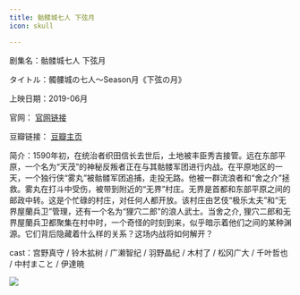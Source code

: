 ```yaml
---
title: 骷髅城七人 下弦月
icon: skull

---
```


剧集名：骷髅城七人 下弦月

タイトル：髑髏城の七人～Season月《下弦の月》

上映日期：2019-06月

官网： [官网链接](http://www.geki-cine.jp/tsukidokuro-kagen/)

豆瓣链接： [豆瓣主页](https://movie.douban.com/subject/34031574/)

简介：1590年初，在统治者织田信长去世后，土地被丰臣秀吉接管。远在东部平原，一个名为“天茂”的神秘反叛者正在与其骷髅军团进行内战。在平原地区的一天，一个独行侠“雾丸”被骷髅军团追捕，走投无路。他被一群流浪者和“舍之介”拯救。雾丸在打斗中受伤，被带到附近的“无界”村庄。无界是首都和东部平原之间的邮政中转。这是个忙碌的村庄，对任何人都开放。该村庄由艺伎“极乐太夫”和“无界屋蘭兵卫”管理，还有一个名为“狸穴二郎”的浪人武士。当舍之介, 狸穴二郎和无界屋蘭兵卫都聚集在村中时，一个奇怪的时刻到来，似乎暗示着他们之间的某种渊源。它们背后隐藏着什么样的关系？这场内战将如何解开？

cast：宫野真守 / 铃木拡树 / 广濑智纪 / 羽野晶纪 / 木村了 / 松冈广大 / 千叶哲也 / 中村まこと / 伊達暁

![](https://listpic.tsgsanjiao.com/wtj/%E6%9C%88%E9%AA%B7%E9%AB%85%E4%B8%8B%E5%BC%A6.jpg)